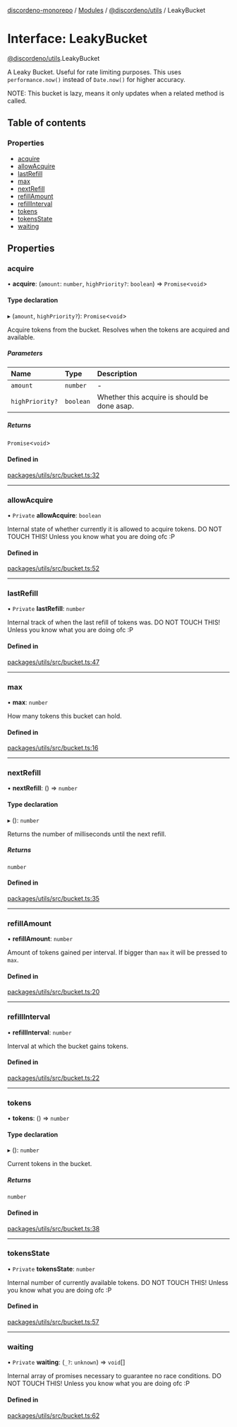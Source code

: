 [discordeno-monorepo](../README.md) / [Modules](../modules.md) / [@discordeno/utils](../modules/discordeno_utils.md) / LeakyBucket

# Interface: LeakyBucket

[@discordeno/utils](../modules/discordeno_utils.md).LeakyBucket

A Leaky Bucket.
Useful for rate limiting purposes.
This uses `performance.now()` instead of `Date.now()` for higher accuracy.

NOTE: This bucket is lazy, means it only updates when a related method is called.

## Table of contents

### Properties

- [acquire](discordeno_utils.LeakyBucket.md#acquire)
- [allowAcquire](discordeno_utils.LeakyBucket.md#allowacquire)
- [lastRefill](discordeno_utils.LeakyBucket.md#lastrefill)
- [max](discordeno_utils.LeakyBucket.md#max)
- [nextRefill](discordeno_utils.LeakyBucket.md#nextrefill)
- [refillAmount](discordeno_utils.LeakyBucket.md#refillamount)
- [refillInterval](discordeno_utils.LeakyBucket.md#refillinterval)
- [tokens](discordeno_utils.LeakyBucket.md#tokens)
- [tokensState](discordeno_utils.LeakyBucket.md#tokensstate)
- [waiting](discordeno_utils.LeakyBucket.md#waiting)

## Properties

### acquire

• **acquire**: (`amount`: `number`, `highPriority?`: `boolean`) => `Promise`<`void`\>

#### Type declaration

▸ (`amount`, `highPriority?`): `Promise`<`void`\>

Acquire tokens from the bucket.
Resolves when the tokens are acquired and available.

##### Parameters

| Name            | Type      | Description                                  |
| :-------------- | :-------- | :------------------------------------------- |
| `amount`        | `number`  | -                                            |
| `highPriority?` | `boolean` | Whether this acquire is should be done asap. |

##### Returns

`Promise`<`void`\>

#### Defined in

[packages/utils/src/bucket.ts:32](https://github.com/deepsarda/discordeno/blob/c6dc30bb/packages/utils/src/bucket.ts#L32)

---

### allowAcquire

• `Private` **allowAcquire**: `boolean`

Internal state of whether currently it is allowed to acquire tokens.
DO NOT TOUCH THIS! Unless you know what you are doing ofc :P

#### Defined in

[packages/utils/src/bucket.ts:52](https://github.com/deepsarda/discordeno/blob/c6dc30bb/packages/utils/src/bucket.ts#L52)

---

### lastRefill

• `Private` **lastRefill**: `number`

Internal track of when the last refill of tokens was.
DO NOT TOUCH THIS! Unless you know what you are doing ofc :P

#### Defined in

[packages/utils/src/bucket.ts:47](https://github.com/deepsarda/discordeno/blob/c6dc30bb/packages/utils/src/bucket.ts#L47)

---

### max

• **max**: `number`

How many tokens this bucket can hold.

#### Defined in

[packages/utils/src/bucket.ts:16](https://github.com/deepsarda/discordeno/blob/c6dc30bb/packages/utils/src/bucket.ts#L16)

---

### nextRefill

• **nextRefill**: () => `number`

#### Type declaration

▸ (): `number`

Returns the number of milliseconds until the next refill.

##### Returns

`number`

#### Defined in

[packages/utils/src/bucket.ts:35](https://github.com/deepsarda/discordeno/blob/c6dc30bb/packages/utils/src/bucket.ts#L35)

---

### refillAmount

• **refillAmount**: `number`

Amount of tokens gained per interval.
If bigger than `max` it will be pressed to `max`.

#### Defined in

[packages/utils/src/bucket.ts:20](https://github.com/deepsarda/discordeno/blob/c6dc30bb/packages/utils/src/bucket.ts#L20)

---

### refillInterval

• **refillInterval**: `number`

Interval at which the bucket gains tokens.

#### Defined in

[packages/utils/src/bucket.ts:22](https://github.com/deepsarda/discordeno/blob/c6dc30bb/packages/utils/src/bucket.ts#L22)

---

### tokens

• **tokens**: () => `number`

#### Type declaration

▸ (): `number`

Current tokens in the bucket.

##### Returns

`number`

#### Defined in

[packages/utils/src/bucket.ts:38](https://github.com/deepsarda/discordeno/blob/c6dc30bb/packages/utils/src/bucket.ts#L38)

---

### tokensState

• `Private` **tokensState**: `number`

Internal number of currently available tokens.
DO NOT TOUCH THIS! Unless you know what you are doing ofc :P

#### Defined in

[packages/utils/src/bucket.ts:57](https://github.com/deepsarda/discordeno/blob/c6dc30bb/packages/utils/src/bucket.ts#L57)

---

### waiting

• `Private` **waiting**: (`_?`: `unknown`) => `void`[]

Internal array of promises necessary to guarantee no race conditions.
DO NOT TOUCH THIS! Unless you know what you are doing ofc :P

#### Defined in

[packages/utils/src/bucket.ts:62](https://github.com/deepsarda/discordeno/blob/c6dc30bb/packages/utils/src/bucket.ts#L62)
